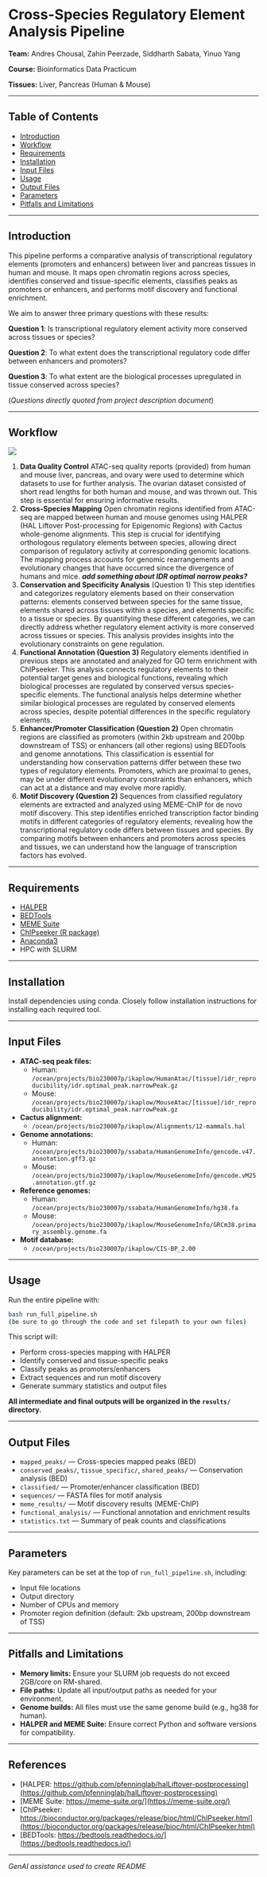 # Cross-Species Regulatory Element Analysis Pipeline

**Team:** Andres Chousal, Zahin Peerzade, Siddharth Sabata, Yinuo Yang

**Course:** Bioinformatics Data Practicum

**Tissues:** Liver, Pancreas (Human \& Mouse)

---

## Table of Contents

- [Introduction](#introduction)
- [Workflow](#workflow)
- [Requirements](#requirements)
- [Installation](#installation)
- [Input Files](#input-files)
- [Usage](#usage)
- [Output Files](#output-files)
- [Parameters](#parameters)
- [Pitfalls and Limitations](#pitfalls-and-limitations)

---

## Introduction

This pipeline performs a comparative analysis of transcriptional regulatory elements (promoters and enhancers) between liver and pancreas tissues in human and mouse. It maps open chromatin regions across species, identifies conserved and tissue-specific elements, classifies peaks as promoters or enhancers, and performs motif discovery and functional enrichment.

We aim to answer three primary questions with these results:

**Question 1**: Is transcriptional regulatory element activity more conserved across tissues or species?

**Question 2**: To what extent does the transcriptional regulatory code differ between enhancers and promoters?

**Question 3**: To what extent are the biological processes upregulated in tissue conserved across species?

(*Questions directly quoted from project description document*)

---
## Workflow

![](https://github.com/achousal/Bioinformatics_03713/blob/main/pipeline.png)
1. **Data Quality Control**
ATAC-seq quality reports (provided) from human and mouse liver, pancreas, and ovary were used to determine which datasets to use for further analysis. The ovarian dataset consisted of short read lengths for both human and mouse, and was thrown out. This step is essential for ensuring informative results. 
2. **Cross-Species Mapping**
Open chromatin regions identified from ATAC-seq are mapped between human and mouse genomes using HALPER (HAL Liftover Post-processing for Epigenomic Regions) with Cactus whole-genome alignments. This step is crucial for identifying orthologous regulatory elements between species, allowing direct comparison of regulatory activity at corresponding genomic locations. The mapping process accounts for genomic rearrangements and evolutionary changes that have occurred since the divergence of humans and mice. ***add something about IDR optimal narrow peaks?***
3. **Conservation and Specificity Analysis** (Question 1)
This step identifies and categorizes regulatory elements based on their conservation patterns: elements conserved between species for the same tissue, elements shared across tissues within a species, and elements specific to a tissue or species. By quantifying these different categories, we can directly address whether regulatory element activity is more conserved across tissues or species. This analysis provides insights into the evolutionary constraints on gene regulation.
4. **Functional Annotation (Question 3)** 
Regulatory elements identified in previous steps are annotated and analyzed for GO term enrichment with ChIPseeker. This analysis connects regulatory elements to their potential target genes and biological functions, revealing which biological processes are regulated by conserved versus species-specific elements. The functional analysis helps determine whether similar biological processes are regulated by conserved elements across species, despite potential differences in the specific regulatory elements.
5. **Enhancer/Promoter Classification (Question 2)** 
Open chromatin regions are classified as promoters (within 2kb upstream and 200bp downstream of TSS) or enhancers (all other regions) using BEDTools and genome annotations. This classification is essential for understanding how conservation patterns differ between these two types of regulatory elements. Promoters, which are proximal to genes, may be under different evolutionary constraints than enhancers, which can act at a distance and may evolve more rapidly.
6. **Motif Discovery (Question 2)** 
Sequences from classified regulatory elements are extracted and analyzed using MEME-ChIP for de novo motif discovery. This step identifies enriched transcription factor binding motifs in different categories of regulatory elements, revealing how the transcriptional regulatory code differs between tissues and species. By comparing motifs between enhancers and promoters across species and tissues, we can understand how the language of transcription factors has evolved.

---

## Requirements

- [HALPER](https://github.com/pfenninglab/halLiftover-postprocessing)
- [BEDTools](https://bedtools.readthedocs.io/)
- [MEME Suite](https://meme-suite.org/)
- [ChIPseeker (R package)](https://bioconductor.org/packages/release/bioc/html/ChIPseeker.html)
- [Anaconda3](https://www.anaconda.com/)
- HPC with SLURM

---

## Installation

Install dependencies using conda. Closely follow installation instructions for installing each required tool. 

---

## Input Files

- **ATAC-seq peak files:**
    - Human: `/ocean/projects/bio230007p/ikaplow/HumanAtac/[tissue]/idr_reproducibility/idr.optimal_peak.narrowPeak.gz`
    - Mouse: `/ocean/projects/bio230007p/ikaplow/MouseAtac/[tissue]/idr_reproducibility/idr.optimal_peak.narrowPeak.gz`
- **Cactus alignment:**
    - `/ocean/projects/bio230007p/ikaplow/Alignments/12-mammals.hal`
- **Genome annotations:**
    - Human: `/ocean/projects/bio230007p/ssabata/HumanGenomeInfo/gencode.v47.annotation.gff3.gz`
    - Mouse: `/ocean/projects/bio230007p/ikaplow/MouseGenomeInfo/gencode.vM25.annotation.gtf.gz`
- **Reference genomes:**
    - Human: `/ocean/projects/bio230007p/ssabata/HumanGenomeInfo/hg38.fa`
    - Mouse: `/ocean/projects/bio230007p/ikaplow/MouseGenomeInfo/GRCm38.primary_assembly.genome.fa`
- **Motif database:**
    - `/ocean/projects/bio230007p/ikaplow/CIS-BP_2.00`

---

## Usage

Run the entire pipeline with:

```bash
bash run_full_pipeline.sh
(be sure to go through the code and set filepath to your own files)
```

This script will:

- Perform cross-species mapping with HALPER
- Identify conserved and tissue-specific peaks
- Classify peaks as promoters/enhancers
- Extract sequences and run motif discovery
- Generate summary statistics and output files

**All intermediate and final outputs will be organized in the `results/` directory.**

---

## Output Files

- `mapped_peaks/` — Cross-species mapped peaks (BED)
- `conserved_peaks/`, `tissue_specific/`, `shared_peaks/` — Conservation analysis (BED)
- `classified/` — Promoter/enhancer classification (BED)
- `sequences/` — FASTA files for motif analysis
- `meme_results/` — Motif discovery results (MEME-ChIP)
- `functional_analysis/` — Functional annotation and enrichment results
- `statistics.txt` — Summary of peak counts and classifications

---

## Parameters

Key parameters can be set at the top of `run_full_pipeline.sh`, including:

- Input file locations
- Output directory
- Number of CPUs and memory
- Promoter region definition (default: 2kb upstream, 200bp downstream of TSS)

---

## Pitfalls and Limitations

- **Memory limits:** Ensure your SLURM job requests do not exceed 2GB/core on RM-shared.
- **File paths:** Update all input/output paths as needed for your environment.
- **Genome builds:** All files must use the same genome build (e.g., hg38 for human).
- **HALPER and MEME Suite:** Ensure correct Python and software versions for compatibility.

---

## References

- [HALPER: https://github.com/pfenninglab/halLiftover-postprocessing](https://github.com/pfenninglab/halLiftover-postprocessing)
- [MEME Suite: https://meme-suite.org/](https://meme-suite.org/)
- [ChIPseeker: https://bioconductor.org/packages/release/bioc/html/ChIPseeker.html](https://bioconductor.org/packages/release/bioc/html/ChIPseeker.html)
- [BEDTools: https://bedtools.readthedocs.io/](https://bedtools.readthedocs.io/)

---

*GenAI assistance used to create README*
